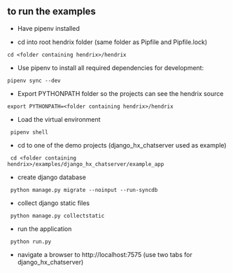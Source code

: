 ## to run the examples

* Have pipenv installed

* cd into root hendrix folder (same folder as Pipfile and Pipfile.lock)

 ```
 cd <folder containing hendrix>/hendrix  
 ```


* Use pipenv to install all required dependencies for development: 

 ```
 pipenv sync --dev 
 ```

* Export PYTHONPATH folder so the projects can see the hendrix source
 
 ```
 export PYTHONPATH=<folder containing hendrix>/hendrix  
 ```

* Load the virtual environment

```
 pipenv shell   
 ```

* cd to one of the demo projects (django_hx_chatserver used as example)

```
 cd <folder containing hendrix>/examples/django_hx_chatserver/example_app
 ```

* create django database

```
 python manage.py migrate --noinput --run-syncdb
 ```

* collect django static files
```
 python manage.py collectstatic
 ```

* run the application
```
 python run.py
 ```

* navigate a browser to http://localhost:7575 (use two tabs for django_hx_chatserver)
